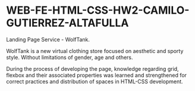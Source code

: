 # WEB-FE-HTML-CSS-HW2-CAMILO-GUTIERREZ-ALTAFULLA

Landing Page Service - WolfTank.

WolfTank is a new virtual clothing store focused on aesthetic and sporty style. Without limitations of gender, age and others.

During the process of developing the page, knowledge regarding grid, flexbox and their associated properties was learned and strengthened for correct practices and distribution of spaces in HTML-CSS development.
